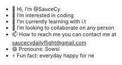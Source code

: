 - 👋 Hi, I’m @SauceCy
- 👀 I’m interested in coding
- 🌱 I’m currently learning with i.t
- 💞️ I’m looking to collaborate on any person
- 📫 How to reach me you can contact me at saucecydailyflight@gmail.com
- 😄 Pronouns: Sowsi
- ⚡ Fun fact: everyday happy for ne

<!---
SauceCy/SauceCy is a ✨ special ✨ repository because its `README.md` (this file) appears on your GitHub profile.
You can click the Preview link to take a look at your changes.
--->
